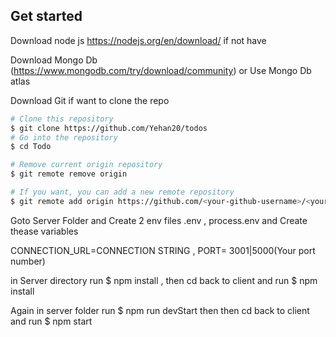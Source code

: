## Get started

Download node js https://nodejs.org/en/download/ if not have

Download Mongo Db (https://www.mongodb.com/try/download/community) or Use Mongo Db atlas

Download Git if want to clone the repo

```bash
# Clone this repository
$ git clone https://github.com/Yehan20/todos
# Go into the repository
$ cd Todo

# Remove current origin repository
$ git remote remove origin

# If you want, you can add a new remote repository
$ git remote add origin https://github.com/<your-github-username>/<your-repo-name>.git
```

Goto Server Folder and Create 2 env files .env , process.env  and Create thease variables 

CONNECTION_URL=CONNECTION STRING , PORT= 3001|5000(Your port number) 

in Server directory run $ npm install  , then cd back to client and run $ npm install

Again in server folder run $ npm run devStart then then cd back to client and run $ npm start






